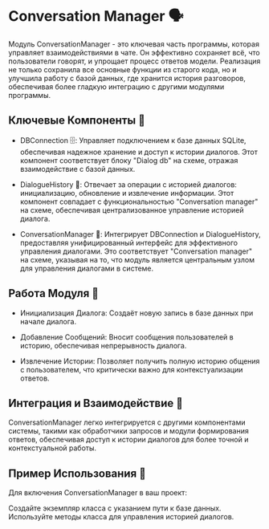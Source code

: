 # Conversation Manager 🗣️

Модуль ConversationManager - это ключевая часть программы, которая управляет взаимодействиями в чате. Он эффективно сохраняет всё, что пользователи говорят, и упрощает процесс ответов модели. Реализация не только сохранила все основные функции из старого кода, но и улучшила работу с базой данных, где хранится история разговоров, обеспечивая более гладкую интеграцию с другими модулями программы.

## Ключевые Компоненты 🧩

- DBConnection 🗄️: Управляет подключением к базе данных SQLite, обеспечивая надежное хранение и доступ к истории диалогов. Этот компонент соответствует блоку "Dialog db" на схеме, отражая взаимодействие с базой данных.

- DialogueHistory 📜: Отвечает за операции с историей диалогов: инициализацию, обновление и извлечение информации. Этот компонент совпадает с функциональностью "Conversation manager" на схеме, обеспечивая централизованное управление историей диалога.

- ConversationManager 🤖: Интегрирует DBConnection и DialogueHistory, предоставляя унифицированный интерфейс для эффективного управления диалогами. Это соответствует "Conversation manager" на схеме, указывая на то, что модуль является центральным узлом для управления диалогами в системе.

## Работа Модуля 🔄

- Инициализация Диалога: Создаёт новую запись в базе данных при начале диалога.

- Добавление Сообщений: Вносит сообщения пользователей в историю, обеспечивая непрерывность диалога.

- Извлечение Истории: Позволяет получить полную историю общения с пользователем, что критически важно для контекстуализации ответов.

## Интеграция и Взаимодействие 🔄

ConversationManager легко интегрируется с другими компонентами системы, такими как обработчики запросов и модули формирования ответов, обеспечивая доступ к истории диалогов для более точной и контекстуальной работы.

## Пример Использования 📝

Для включения ConversationManager в ваш проект:

Создайте экземпляр класса с указанием пути к базе данных.
Используйте методы класса для управления историей диалогов.
